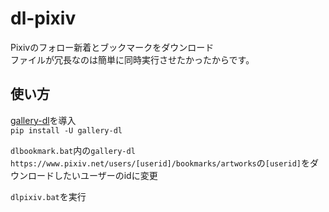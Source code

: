 # dl-pixiv
Pixivのフォロー新着とブックマークをダウンロード  
ファイルが冗長なのは簡単に同時実行させたかったからです。

## 使い方
[gallery-dl](https://github.com/mikf/gallery-dl)を導入  
`pip install -U gallery-dl`  
  
`dlbookmark.bat`内の`gallery-dl https://www.pixiv.net/users/[userid]/bookmarks/artworks`の`[userid]`をダウンロードしたいユーザーのidに変更  
  
`dlpixiv.bat`を実行